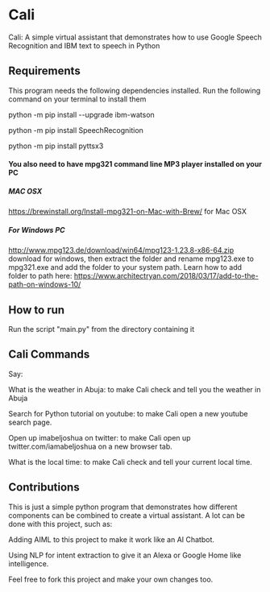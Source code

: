 # Cali
 Cali: A simple virtual assistant that demonstrates how to use Google Speech Recognition and IBM text to speech in Python
 
 
## Requirements

This program needs the following dependencies installed. Run the following command on your terminal to install them

python -m pip install --upgrade ibm-watson

python -m pip install SpeechRecognition

python -m pip install pyttsx3


#### You also need to have mpg321 command line MP3 player installed on your PC

##### MAC OSX
https://brewinstall.org/Install-mpg321-on-Mac-with-Brew/ for Mac OSX 

##### For Windows PC
http://www.mpg123.de/download/win64/mpg123-1.23.8-x86-64.zip download for windows, then extract the folder and rename mpg123.exe to mpg321.exe and add the folder to your system path. Learn how to add folder to path here: https://www.architectryan.com/2018/03/17/add-to-the-path-on-windows-10/

## How to run

Run the script "main.py" from the directory containing it

## Cali Commands

Say:

What is the weather in Abuja: to make Cali check and tell you the weather in Abuja

Search for Python tutorial on youtube: to make Cali open a new youtube search page.

Open up imabeljoshua on twitter: to make Cali open up twitter.com/iamabeljoshua on a new browser tab.

What is the local time: to make Cali check and tell your current local time.

## Contributions 
This is just a simple python program that demonstrates how different components can be combined to create a virtual assistant.
A lot can be done with this project, such as:

Adding AIML to this project to make it work like an AI Chatbot.

Using NLP for intent extraction to give it an Alexa or Google Home like intelligence. 

Feel free to fork this project and make your own changes too.

